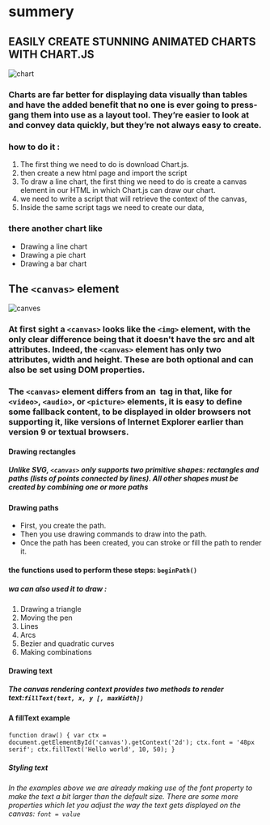 # summery
## EASILY CREATE STUNNING ANIMATED CHARTS WITH CHART.JS
![chart](https://www.webdesignerdepot.com/cdn-origin/uploads/2013/11/featured5.jpg)
### Charts are far better for displaying data visually than tables and have the added benefit that no one is ever going to press-gang them into use as a layout tool. They’re easier to look at and convey data quickly, but they’re not always easy to create.
### how to do it :
1. The first thing we need to do is download Chart.js. 
2. then create a new html page and import the script
3. To draw a line chart, the first thing we need to do is create a canvas element in our HTML in which Chart.js can draw our chart. 
4.  we need to write a script that will retrieve the context of the canvas, 
5. Inside the same script tags we need to create our data,
### there another chart like 
- Drawing a line chart
- Drawing a pie chart
- Drawing a bar chart

## The ``<canvas>`` element
![canves](https://cdn.mos.cms.futurecdn.net/SbV7qwk7jkrfhey8wWZ4Mb.jpg)
### At first sight a ``<canvas>`` looks like the ``<img>`` element, with the only clear difference being that it doesn't have the src and alt attributes. Indeed, the ``<canvas>`` element has only two attributes, width and height. These are both optional and can also be set using DOM properties.
### The ``<canvas>`` element differs from an <img> tag in that, like for ``<video>``, ``<audio>``, or ``<picture>`` elements, it is easy to define some fallback content, to be displayed in older browsers not supporting it, like versions of Internet Explorer earlier than version 9 or textual browsers.
#### Drawing rectangles
##### Unlike SVG, ``<canvas>`` only supports two primitive shapes: rectangles and paths (lists of points connected by lines). All other shapes must be created by combining one or more paths
#### Drawing paths
-  First, you create the path.
- Then you use drawing commands to draw into the path.
- Once the path has been created, you can stroke or fill the path to render it.
#### the functions used to perform these steps: ``beginPath()``
##### wa can also used it to draw :
1. Drawing a triangle
2. Moving the pen
3. Lines
4. Arcs
5. Bezier and quadratic curves
6. Making combinations

#### Drawing text
##### The canvas rendering context provides two methods to render text:``fillText(text, x, y [, maxWidth])``
#### A fillText example
``function draw() {
  var ctx = document.getElementById('canvas').getContext('2d');
  ctx.font = '48px serif';
  ctx.fillText('Hello world', 10, 50);
}``


##### Styling text
###### In the examples above we are already making use of the font property to make the text a bit larger than the default size. There are some more properties which let you adjust the way the text gets displayed on the canvas: ``font = value``
